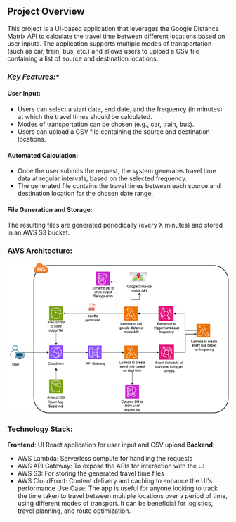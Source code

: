## **Project Overview**
This project is a UI-based application that leverages the Google Distance Matrix API to calculate the travel time between different locations based on user inputs. The application supports multiple modes of transportation (such as car, train, bus, etc.) and allows users to upload a CSV file containing a list of source and destination locations.

### **Key Features*:**

#### **User Input:**
- Users can select a start date, end date, and the frequency (in minutes) at which the travel times should be calculated.
- Modes of transportation can be chosen (e.g., car, train, bus).
- Users can upload a CSV file containing the source and destination locations.

#### **Automated Calculation:**
- Once the user submits the request, the system generates travel time data at regular intervals, based on the selected frequency. 
- The generated file contains the travel times between each source and destination location for the chosen date range.

#### **File Generation and Storage:**

The resulting files are generated periodically (every X minutes) and stored in an AWS S3 bucket.

### **AWS Architecture:**
![AWS Architecture](./assets/aws-architecture.png)

### **Technology Stack:**
**Frontend**: UI React application for user input and CSV upload
**Backend:**
- AWS Lambda: Serverless compute for handling the requests
- AWS API Gateway: To expose the APIs for interaction with the UI
- AWS S3: For storing the generated travel time files
- AWS CloudFront: Content delivery and caching to enhance the UI's performance
Use Case:
The app is useful for anyone looking to track the time taken to travel between multiple locations over a period of time, using different modes of transport. It can be beneficial for logistics, travel planning, and route optimization.